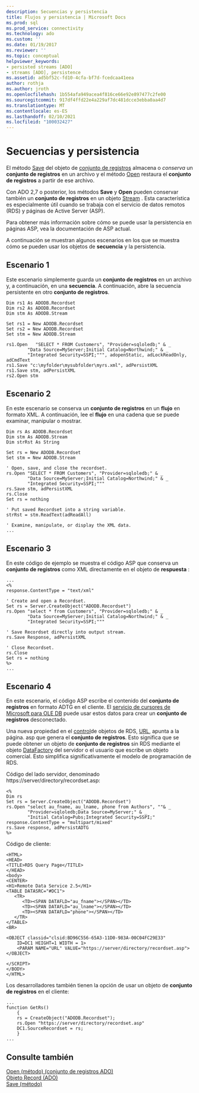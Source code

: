 ```yaml
---
description: Secuencias y persistencia
title: Flujos y persistencia | Microsoft Docs
ms.prod: sql
ms.prod_service: connectivity
ms.technology: ado
ms.custom: ''
ms.date: 01/19/2017
ms.reviewer: ''
ms.topic: conceptual
helpviewer_keywords:
- persisted streams [ADO]
- streams [ADO], persistence
ms.assetid: ad5bf52c-fd10-4cfa-bf7d-fcedcaa41eea
author: rothja
ms.author: jroth
ms.openlocfilehash: 1b554afa949acea4f816ce66e92e897477c2fe00
ms.sourcegitcommit: 917df4ffd22e4a229af7dc481dcce3ebba0aa4d7
ms.translationtype: MT
ms.contentlocale: es-ES
ms.lasthandoff: 02/10/2021
ms.locfileid: "100032427"
---
```

# <a name="streams-and-persistence"></a>Secuencias y persistencia
El método [Save](../../../ado/reference/ado-api/save-method.md) del objeto de [conjunto de registros](../../../ado/reference/ado-api/recordset-object-ado.md) almacena o *conserva* un **conjunto de registros** en un archivo y el método [Open](../../../ado/reference/ado-api/open-method-ado-recordset.md) restaura el **conjunto de registros** a partir de ese archivo.  
  
 Con ADO 2,7 o posterior, los métodos **Save** y **Open** pueden conservar también un **conjunto de registros** en un objeto [Stream](../../../ado/reference/ado-api/stream-object-ado.md) . Esta característica es especialmente útil cuando se trabaja con el servicio de datos remotos (RDS) y páginas de Active Server (ASP).  
  
 Para obtener más información sobre cómo se puede usar la persistencia en páginas ASP, vea la documentación de ASP actual.  
  
 A continuación se muestran algunos escenarios en los que se muestra cómo se pueden usar los objetos de **secuencia** y la persistencia.  
  
## <a name="scenario-1"></a>Escenario 1  
 Este escenario simplemente guarda un **conjunto de registros** en un archivo y, a continuación, en una **secuencia**. A continuación, abre la secuencia persistente en otro **conjunto de registros**.  
  
```  
Dim rs1 As ADODB.Recordset  
Dim rs2 As ADODB.Recordset  
Dim stm As ADODB.Stream  
  
Set rs1 = New ADODB.Recordset  
Set rs2 = New ADODB.Recordset  
Set stm = New ADODB.Stream  
  
rs1.Open   "SELECT * FROM Customers", "Provider=sqloledb;" & _  
        "Data Source=MyServer;Initial Catalog=Northwind;" & _  
        "Integrated Security=SSPI;""", adopenStatic, adLockReadOnly, adCmdText  
rs1.Save "c:\myfolder\mysubfolder\myrs.xml", adPersistXML  
rs1.Save stm, adPersistXML  
rs2.Open stm  
```  
  
## <a name="scenario-2"></a>Escenario 2  
 En este escenario se conserva un **conjunto de registros** en un **flujo** en formato XML. A continuación, lee el **flujo** en una cadena que se puede examinar, manipular o mostrar.  
  
```  
Dim rs As ADODB.Recordset  
Dim stm As ADODB.Stream  
Dim strRst As String  
  
Set rs = New ADODB.Recordset  
Set stm = New ADODB.Stream  
  
' Open, save, and close the recordset.   
rs.Open "SELECT * FROM Customers", "Provider=sqloledb;" & _  
        "Data Source=MyServer;Initial Catalog=Northwind;" & _  
        "Integrated Security=SSPI;"""  
rs.Save stm, adPersistXML  
rs.Close  
Set rs = nothing  
  
' Put saved Recordset into a string variable.  
strRst = stm.ReadText(adReadAll)  
  
' Examine, manipulate, or display the XML data.  
...  
```  
  
## <a name="scenario-3"></a>Escenario 3  
 En este código de ejemplo se muestra el código ASP que conserva un **conjunto de registros** como XML directamente en el objeto de **respuesta** :  
  
```  
...  
<%  
response.ContentType = "text/xml"  
  
' Create and open a Recordset.  
Set rs = Server.CreateObject("ADODB.Recordset")  
rs.Open "select * from Customers", "Provider=sqloledb;" & _  
        "Data Source=MyServer;Initial Catalog=Northwind;" & _  
        "Integrated Security=SSPI;"""  
  
' Save Recordset directly into output stream.  
rs.Save Response, adPersistXML   
  
' Close Recordset.  
rs.Close  
Set rs = nothing  
%>  
...  
```  
  
## <a name="scenario-4"></a>Escenario 4  
 En este escenario, el código ASP escribe el contenido del **conjunto de registros** en formato ADTG en el cliente. El [servicio de cursores de Microsoft para OLE DB](../../../ado/guide/appendixes/microsoft-cursor-service-for-ole-db-ado-service-component.md) puede usar estos datos para crear un **conjunto de registros** desconectado.  
  
 Una nueva propiedad en el [control](../../../ado/reference/rds-api/datacontrol-object-rds.md)de objetos de RDS, [URL](../../../ado/reference/rds-api/url-property-rds.md), apunta a la página. asp que genera el **conjunto de registros**. Esto significa que se puede obtener un objeto de **conjunto de registros** sin RDS mediante el objeto [DataFactory](../../../ado/reference/rds-api/datafactory-object-rdsserver.md) del servidor o el usuario que escribe un objeto comercial. Esto simplifica significativamente el modelo de programación de RDS.  
  
 Código del lado servidor, denominado https://server/directory/recordset.asp:  
  
```  
<%  
Dim rs   
Set rs = Server.CreateObject("ADODB.Recordset")  
rs.Open "select au_fname, au_lname, phone from Authors", ""& _  
        "Provider=sqloledb;Data Source=MyServer;" & _  
        "Initial Catalog=Pubs;Integrated Security=SSPI;"  
response.ContentType = "multipart/mixed"  
rs.Save response, adPersistADTG  
%>  
```  
  
 Código de cliente:  
  
```  
<HTML>  
<HEAD>  
<TITLE>RDS Query Page</TITLE>  
</HEAD>  
<body>  
<CENTER>  
<H1>Remote Data Service 2.5</H1>  
<TABLE DATASRC="#DC1">  
   <TR>   
      <TD><SPAN DATAFLD="au_fname"></SPAN></TD>  
      <TD><SPAN DATAFLD="au_lname"></SPAN></TD>  
      <TD><SPAN DATAFLD="phone"></SPAN></TD>  
   </TR>  
</TABLE>  
<BR>  
  
<OBJECT classid="clsid:BD96C556-65A3-11D0-983A-00C04FC29E33"  
    ID=DC1 HEIGHT=1 WIDTH = 1>  
    <PARAM NAME="URL" VALUE="https://server/directory/recordset.asp">  
</OBJECT>  
  
</SCRIPT>  
</BODY>  
</HTML>  
```  
  
 Los desarrolladores también tienen la opción de usar un objeto de **conjunto de registros** en el cliente:  
  
```  
...  
function GetRs()   
    {  
    rs = CreateObject("ADODB.Recordset");  
    rs.Open "https://server/directory/recordset.asp"  
    DC1.SourceRecordset = rs;  
    }  
...  
```  
  
## <a name="see-also"></a>Consulte también  
 [Open (método) (conjunto de registros ADO)](../../../ado/reference/ado-api/open-method-ado-recordset.md)   
 [Objeto Record (ADO)](../../../ado/reference/ado-api/record-object-ado.md)   
 [Save (método)](../../../ado/reference/ado-api/save-method.md)
